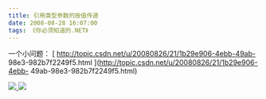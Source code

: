 ```yaml
---
title: 引用类型参数的按值传递
date: 2008-08-28 16:07:00
tags: 《你必须知道的.NET》
---
```

一个小问题： [ http://topic.csdn.net/u/20080826/21/1b29e906-4ebb-49ab-
98e3-982b7f2249f5.html ](http://topic.csdn.net/u/20080826/21/1b29e906-4ebb-
49ab-98e3-982b7f2249f5.html)



[ ![](https://profile.csdnimg.cn/5/2/5/3_cuipengfei1)
![](https://g.csdnimg.cn/static/user-reg-year/1x/11.png)
](https://blog.csdn.net/cuipengfei1)





